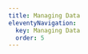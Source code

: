 ```yaml
---
title: Managing Data
eleventyNavigation:
  key: Managing Data
  order: 5
---
```


<!-- This file exists only to create a section heading.
     Its output is deleted by the Eleventy build process. -->

